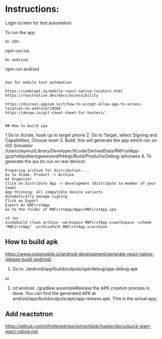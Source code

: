 # Instructions:

Login screen for test automation

To run the app
```
On IOS: 
```
npm run ios 
```
On andriod: 
```
npm run andriod
```

Use for mobile test automation

https://codecept.io/mobile-react-native-locators.html https://reactnative.dev/docs/accessibility

https://discuss.appium.io/t/how-to-accept-allow-app-to-access-location-on-android/19568
https://devqa.io/git-cheat-sheet-for-testers/


## How to build ipa
```
1 Go to Xcode, hook up to target phone
2. Go to Target, select Signing and Capabilities, Choose team
3. Build, this will generate the app which run on iOS Simulator
/Users/laymui/Library/Developer/Xcode/DerivedData/RNFirstApp-gzqrhebpxlbeotgeweoxnafhkkqp/Build/Products/Debug-iphoneos
4. To generate the ipa (to run on real device)
```
Preparing archive for distribution....
Go to Xcode, Product -> Archive
At Organizer
Click on Distribute App -> Development (Distribute to member of your team)
App thinning: All compatible device variants
Automatically manage signing
Click on Export
Export As RNFirstApp
Go to the folder of RNFirstApp/Apps/RNFirstApp.ipa

cd ios
xcodebuild clean archive -workspace RNFirstApp.xcworkspace -scheme "RNFirstApp" -archivePath RNFirstApp.xcarchive
```

## How to build apk
https://www.instamobile.io/android-development/generate-react-native-release-build-android/


1. Go to ./android/app/build/outputs/apk/debug/app-debug.apk

or 
1. cd android
./gradlew assembleRelease
the APK creation process is done. You can find the generated APK at android/app/build/outputs/apk/app-release.apk. This is the actual app, 

## Add reactotron
https://github.com/infinitered/reactotron/blob/master/docs/quick-start-react-native.md
